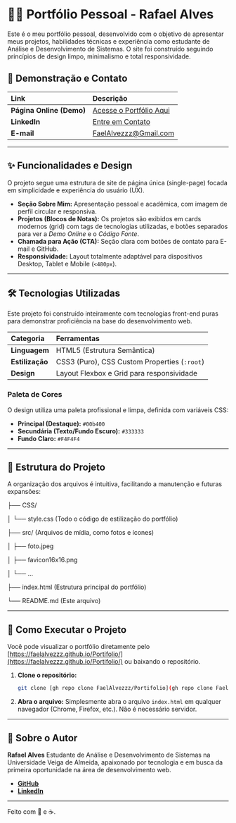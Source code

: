 # 👨‍💻 Portfólio Pessoal - Rafael Alves

Este é o meu portfólio pessoal, desenvolvido com o objetivo de apresentar meus projetos, habilidades técnicas e experiência como estudante de Análise e Desenvolvimento de Sistemas. O site foi construído seguindo princípios de design limpo, minimalismo e total responsividade.

## 🔗 Demonstração e Contato

| Link | Descrição |
| :--- | :--- |
| **Página Online (Demo)** | [Acesse o Portfólio Aqui](https://faelalvezzz.github.io/Portifolio/) |
| **LinkedIn** | [Entre em Contato](https://www.linkedin.com/in/rafaelalvezzz/) |
| **E-mail** | FaelAlvezzz@Gmail.com |

---

## ✨ Funcionalidades e Design

O projeto segue uma estrutura de site de página única (single-page) focada em simplicidade e experiência do usuário (UX).

* **Seção Sobre Mim:** Apresentação pessoal e acadêmica, com imagem de perfil circular e responsiva.
* **Projetos (Blocos de Notas):** Os projetos são exibidos em cards modernos (grid) com tags de tecnologias utilizadas, e botões separados para ver a *Demo Online* e o *Código Fonte*.
* **Chamada para Ação (CTA):** Seção clara com botões de contato para E-mail e GitHub.
* **Responsividade:** Layout totalmente adaptável para dispositivos Desktop, Tablet e Mobile (`<480px`).

---

## 🛠️ Tecnologias Utilizadas

Este projeto foi construído inteiramente com tecnologias front-end puras para demonstrar proficiência na base do desenvolvimento web.

| Categoria | Ferramentas |
| :--- | :--- |
| **Linguagem** | HTML5 (Estrutura Semântica) |
| **Estilização** | CSS3 (Puro), CSS Custom Properties (`:root`) |
| **Design** | Layout Flexbox e Grid para responsividade |

### Paleta de Cores

O design utiliza uma paleta profissional e limpa, definida com variáveis CSS:

* **Principal (Destaque):** `#00b400`
* **Secundária (Texto/Fundo Escuro):** `#333333`
* **Fundo Claro:** `#F4F4F4`

---

## 📂 Estrutura do Projeto

A organização dos arquivos é intuitiva, facilitando a manutenção e futuras expansões:

├── CSS/

│    └── style.css  (Todo o código de estilização do portfólio)

├── src/           (Arquivos de mídia, como fotos e ícones)

│   ├── foto.jpeg

│   ├── favicon16x16.png

│   └── ...

├── index.html     (Estrutura principal do portfólio)

└── README.md      (Este arquivo)

---

## 🚀 Como Executar o Projeto

Você pode visualizar o portfólio diretamente pelo [https://faelalvezzz.github.io/Portifolio/](https://faelalvezzz.github.io/Portifolio/) ou baixando o repositório.

1.  **Clone o repositório:**
    ```bash
    git clone [gh repo clone FaelAlvezzz/Portifolio](gh repo clone FaelAlvezzz/Portifolio)
    ```
2.  **Abra o arquivo:**
    Simplesmente abra o arquivo `index.html` em qualquer navegador (Chrome, Firefox, etc.). Não é necessário servidor.

---

## 👤 Sobre o Autor

**Rafael Alves**
Estudante de Análise e Desenvolvimento de Sistemas na Universidade Veiga de Almeida, apaixonado por tecnologia e em busca da primeira oportunidade na área de desenvolvimento web.

* [**GitHub**](https://github.com/FaelAlvezzz)
* [**LinkedIn**](https://www.linkedin.com/in/rafaelalvezzz/)

---
Feito com 💚 e ☕.
